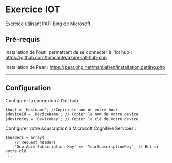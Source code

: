 **Exercice IOT**
================

Exercice utilisant l'API Bing de Microsoft.

Pré-requis
----------

Installation de l'outil permettant de se connecter à l'iot hub :
https://github.com/tomconte/azure-iot-hub-php

Installation de Pear :
https://pear.php.net/manual/en/installation.getting.php

-------

Configuration
-----

Configurer la connexion à l'iot hub
```
$host = 'Hostname'; //Copier le nom de votre host
$deviceId = 'DeviceName'; // Copier le nom de votre device
$deviceKey = 'DeviceKey'; // Copier la clé de votre device
```

Configurer votre souscription à Microsoft Cognitive Services :
```
$headers = array(
	// Request headers
    'Ocp-Apim-Subscription-Key' => 'YourSubscriptionKey', // Entrer votre clé
 );
```
